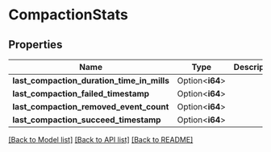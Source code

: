 # CompactionStats

## Properties

Name | Type | Description | Notes
------------ | ------------- | ------------- | -------------
**last_compaction_duration_time_in_mills** | Option<**i64**> |  | [optional]
**last_compaction_failed_timestamp** | Option<**i64**> |  | [optional]
**last_compaction_removed_event_count** | Option<**i64**> |  | [optional]
**last_compaction_succeed_timestamp** | Option<**i64**> |  | [optional]

[[Back to Model list]](../README.md#documentation-for-models) [[Back to API list]](../README.md#documentation-for-api-endpoints) [[Back to README]](../README.md)


